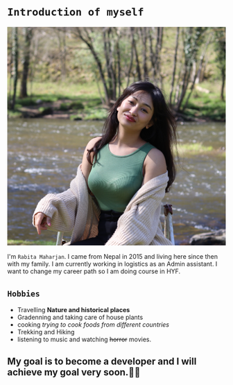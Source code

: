 # `Introduction of myself`

![Alt text](img/pic.jpg)

I'm `Rabita Maharjan`. I came from Nepal in 2015 and living here since then with
my family. I am currently working in logistics as an Admin assistant. I want to
change my career path so I am doing course in HYF.

## `Hobbies`

- Travelling **Nature and historical places**
- Gradenning and taking care of house plants
- cooking _trying to cook foods from different countries_
- Trekking and Hiking
- listening to music and watching ~~horror~~ movies.

## My goal is to become a developer and I will achieve my goal very soon.👩‍💻
